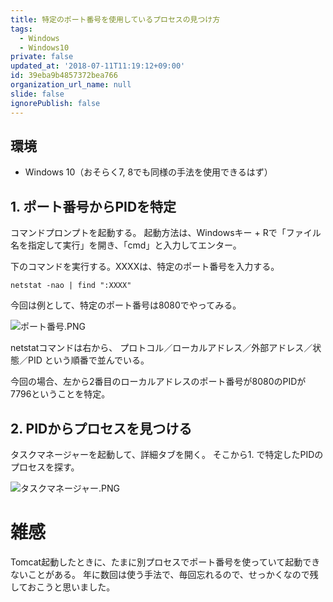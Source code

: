 ```yaml
---
title: 特定のポート番号を使用しているプロセスの見つけ方
tags:
  - Windows
  - Windows10
private: false
updated_at: '2018-07-11T11:19:12+09:00'
id: 39eba9b4857372bea766
organization_url_name: null
slide: false
ignorePublish: false
---
```

## 環境
- Windows 10（おそらく7, 8でも同様の手法を使用できるはず）

## 1. ポート番号からPIDを特定
コマンドプロンプトを起動する。
起動方法は、Windowsキー + Rで「ファイル名を指定して実行」を開き、「cmd」と入力してエンター。

下のコマンドを実行する。XXXXは、特定のポート番号を入力する。
```
netstat -nao | find ":XXXX"
```

今回は例として、特定のポート番号は8080でやってみる。

![ポート番号.PNG](https://qiita-image-store.s3.amazonaws.com/0/233011/9d052227-fd79-79f5-2139-331310e85e9a.png)

netstatコマンドは右から、
プロトコル／ローカルアドレス／外部アドレス／状態／PID
という順番で並んでいる。

今回の場合、左から2番目のローカルアドレスのポート番号が8080のPIDが7796ということを特定。

## 2. PIDからプロセスを見つける

タスクマネージャーを起動して、詳細タブを開く。
そこから1. で特定したPIDのプロセスを探す。

![タスクマネージャー.PNG](https://qiita-image-store.s3.amazonaws.com/0/233011/23b02483-f28e-0d67-a21f-57bb8fff2c21.png)

# 雑感
Tomcat起動したときに、たまに別プロセスでポート番号を使っていて起動できないことがある。
年に数回は使う手法で、毎回忘れるので、せっかくなので残しておこうと思いました。
